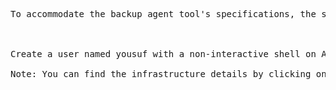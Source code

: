 <pre>
To accommodate the backup agent tool's specifications, the system admin team at xFusionCorp Industries requires the creation of a user with a non-interactive shell. Here's your task:



Create a user named yousuf with a non-interactive shell on App Server 3.

Note: You can find the infrastructure details by clicking on the Details of all Users and Servers button on the top-right section of the page.
</pre>